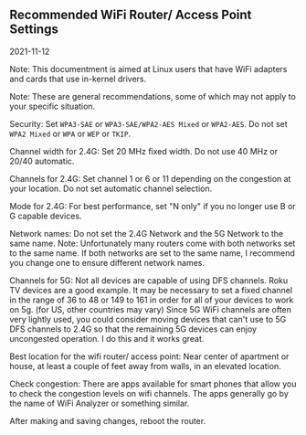 ## Recommended WiFi Router/ Access Point Settings

2021-11-12

Note: This documentment is aimed at Linux users that have WiFi adapters and cards that use in-kernel drivers.

Note: These are general recommendations, some of which may not apply to your specific situation.

Security: Set `WPA3-SAE` or `WPA3-SAE/WPA2-AES Mixed` or `WPA2-AES`. Do not set `WPA2 Mixed` or `WPA` or `WEP` or `TKIP`.

Channel width for 2.4G: Set 20 MHz fixed width. Do not use 40 MHz or 20/40 automatic.

Channels for 2.4G: Set channel 1 or 6 or 11 depending on the congestion at your location. Do not set automatic channel selection.

Mode for 2.4G: For best performance, set "N only" if you no longer use B or G capable devices.

Network names: Do not set the 2.4G Network and the 5G Network to the same name. Note: Unfortunately many routers come with both networks set to the same name. If both networks are set to the same name, I recommend you change one to ensure different network names.

Channels for 5G: Not all devices are capable of using DFS channels. Roku TV devices are a good example. It may be necessary to set a fixed channel in the range of 36 to 48 or 149 to 161 in order for all of your devices to work on 5g. (for US, other countries may vary)  Since 5G WiFi channels are often very lightly used, you could consider moving devices that can't use to 5G DFS channels to 2.4G so that the remaining 5G devices can enjoy uncongested operation. I do this and it works great.

Best location for the wifi router/ access point: Near center of apartment or house, at least a couple of feet away from walls, in an elevated location.

Check congestion: There are apps available for smart phones that allow you to check the congestion levels on wifi channels. The apps generally go by the name of WiFi Analyzer or something similar.

After making and saving changes, reboot the router.
